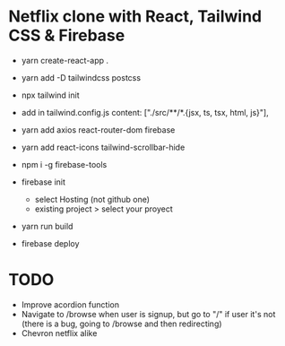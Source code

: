 # Netflix clone with React, Tailwind CSS & Firebase

- yarn create-react-app .
- yarn add -D tailwindcss postcss
- npx tailwind init
- add in tailwind.config.js
  content: ["./src/**/*.{jsx, ts, tsx, html, js}"],
- yarn add axios react-router-dom firebase
- yarn add react-icons tailwind-scrollbar-hide
- npm i -g firebase-tools

- firebase init 
  - select Hosting (not github one)
  - existing project > select your proyect
- yarn run build
- firebase deploy

# TODO
- Improve acordion function
- Navigate to /browse when user is signup, but go to "/" if user it's not (there is a bug, going to /browse and then redirecting)
- Chevron netflix alike